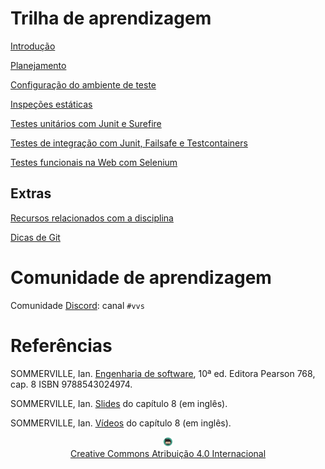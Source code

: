 # Trilha de aprendizagem

[Introdução](documentos/introducao/slides/index.html)

[Planejamento](documentos/planejamento/planejamento.md)

[Configuração do ambiente de teste](documentos/ambiente/ambiente.md)

[Inspeções estáticas](documentos/pmd/pmd.md)

[Testes unitários com Junit e Surefire](documentos/junit/junit.md)

[Testes de integração com Junit, Failsafe e Testcontainers](documentos/integracao/integracao.md)

[Testes funcionais na Web com Selenium](documentos/selenium/selenium.md)

## Extras

[Recursos relacionados com a disciplina](documentos/perifericos/perifericos.md)

[Dicas de Git](documentos/perifericos/slidesgit/index.html)

# Comunidade de aprendizagem

Comunidade [Discord](https://discord.com/invite/C29cqvm): canal `#vvs`

# Referências

SOMMERVILLE, Ian. [Engenharia de software](https://biblioteca.ifrs.edu.br/pergamum_ifrs/biblioteca_s/acesso_login.php?cod_acervo_acessibilidade=5030950&acesso=aHR0cHM6Ly9taWRkbGV3YXJlLWJ2LmFtNC5jb20uYnIvU1NPL2lmcnMvOTc4ODU0MzAyNDk3NA==&label=acesso%20restrito), 10ª ed. Editora Pearson 768, cap. 8 ISBN 9788543024974.

SOMMERVILLE, Ian. [Slides](https://iansommerville.com/software-engineering-book/slides/) do capítulo 8 (em inglês).

SOMMERVILLE, Ian. [Vídeos](https://iansommerville.com/software-engineering-book/videos/imp/) do capítulo 8 (em inglês).

<center>
<a href="https://github.com/rodrigoprestesmachado" target="blanck"><img src="imgs/logo.png" alt="Rodrigo Prestes Machado" width="3%" height="3%" border=0 style="border:0; text-decoration:none; outline:none"></a><br/>
<a rel="license" href="http://creativecommons.org/licenses/by/4.0/">Creative Commons Atribuição 4.0 Internacional</a>
</center>